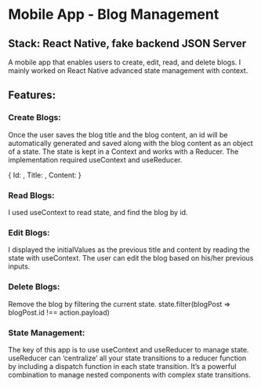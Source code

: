 # Mobile App - Blog Management
## Stack: React Native, fake backend JSON Server
A mobile app that enables users to create, edit, read, and delete blogs. I mainly worked on React Native advanced state management with context. 
## Features:
### Create Blogs:
Once the user saves the blog title and the blog content, an id will be automatically generated and saved along with the blog content as an object of a state. The state is kept in a Context and works with a Reducer. The implementation required useContext and useReducer.

{
Id: <blog id>,
Title: <blog title>,
Content: <blog content>
}

### Read Blogs:
I used useContext to read state, and find the blog by id.

### Edit Blogs:
I displayed the initialValues as the previous title and content by reading the state with useContext. The user can edit the blog based on his/her previous inputs. 

### Delete Blogs:
Remove the blog by filtering the current state.
state.filter(blogPost => blogPost.id !== action.payload)

### State Management:
The key of this app is to use useContext and useReducer to manage state. useReducer can ‘centralize’ all your state transitions to a reducer function by including a dispatch function in each state transition. It’s a powerful combination to manage nested components with complex state transitions. 

